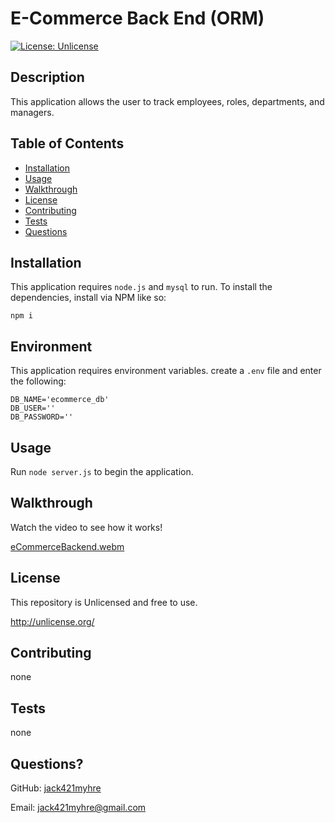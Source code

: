 # E-Commerce Back End (ORM)
[![License: Unlicense](https://img.shields.io/badge/license-Unlicense-blue.svg)](http://unlicense.org/)
## Description
This application allows the user to track employees, roles, departments, and managers.
## Table of Contents
* [Installation](#installation)
* [Usage](#usage)
* [Walkthrough](#walkthrough)
* [License](#license)
* [Contributing](#contributing)
* [Tests](#tests)
* [Questions](#questions)
## Installation
This application requires `node.js` and `mysql` to run. To install the dependencies, install via NPM like so:
```
npm i
```
## Environment
This application requires environment variables. create a `.env` file and enter the following:
```
DB_NAME='ecommerce_db'
DB_USER=''
DB_PASSWORD=''
```

## Usage 
Run `node server.js` to begin the application.
## Walkthrough
Watch the video to see how it works!

[eCommerceBackend.webm](https://user-images.githubusercontent.com/73844213/194670527-014aea1a-e8a7-4ab0-8613-75070480b587.webm)

## License
This repository is Unlicensed and free to use.

http://unlicense.org/
## Contributing
none
## Tests
none
## Questions?
GitHub: [jack421myhre](https://github.com/jack421myhre)

Email: jack421myhre@gmail.com  